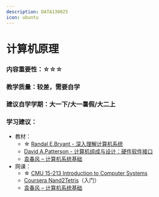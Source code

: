 ```yaml
---
description: DATA130025
icon: ubuntu
---
```


# 计算机原理

### 内容重要性：☆☆☆

### 教学质量：较差，需要自学

### 建议自学学期：大一下/大一暑假/大二上

### 学习建议：

* 教材：
  * ☆ [Randal E.Bryant - 深入理解计算机系统](https://book.douban.com/subject/26912767/)
  * [David A.Patterson - 计算机组成与设计：硬件软件接口](https://book.douban.com/subject/30443432/)
  * [袁春风 – 计算机系统基础](https://book.douban.com/subject/30295940/)
* 网课：
  * ☆ [CMU 15-213 Introduction to Computer Systems](https://csdiy.wiki/%E8%AE%A1%E7%AE%97%E6%9C%BA%E7%B3%BB%E7%BB%9F%E5%9F%BA%E7%A1%80/CSAPP/#_1)
  * [Coursera Nand2Tetris](https://csdiy.wiki/%E4%BD%93%E7%B3%BB%E7%BB%93%E6%9E%84/N2T/)（入门）
  * [袁春风 – 计算机系统基础](https://www.bilibili.com/video/BV19J411T7rq)
